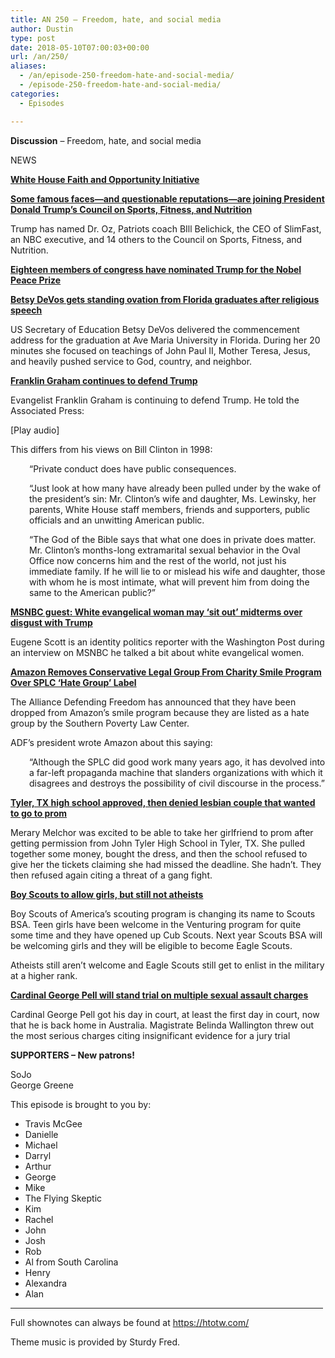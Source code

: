 ```yaml
---
title: AN 250 – Freedom, hate, and social media
author: Dustin
type: post
date: 2018-05-10T07:00:03+00:00
url: /an/250/
aliases:
  - /an/episode-250-freedom-hate-and-social-media/
  - /episode-250-freedom-hate-and-social-media/
categories:
  - Episodes

---
```

<div id="buzzsprout-player-10552859"></div><script src="https://www.buzzsprout.com/1983601/10552859-episode-250-freedom-hate-and-social-media.js?container_id=buzzsprout-player-10552859&player=small" type="text/javascript" charset="utf-8"></script>

<!--more-->
  
**Discussion** &#8211; Freedom, hate, and social media

NEWS

<a href="https://www.secular.org/news/white-house-sets-office-rubber-stamp-religious-rights-agenda" target="_blank" rel="noopener"><b>White House Faith and Opportunity Initiative<b></b></b></a>

<a href="https://www.thedailybeast.com/trump-to-appoint-dr-oz-bill-belichick-to-health-council" target="_blank" rel="noopener"><b>Some famous faces—and questionable reputations—are joining President Donald Trump’s Council on Sports, Fitness, and Nutrition</b></a>

Trump has named Dr. Oz, Patriots coach BIll Belichick, the CEO of SlimFast, an NBC executive, and 14 others to the Council on Sports, Fitness, and Nutrition.

<a href="https://www.theguardian.com/us-news/2018/may/02/donald-trump-nobel-peace-prize" target="_blank" rel="noopener"><b>Eighteen members of congress have nominated Trump for the Nobel Peace Prize</b></a>

<a href="on.ktvb.com/2JTGYqj" target="_blank" rel="noopener"><b>Betsy DeVos gets standing ovation from Florida graduates after religious speech</b></a>

US Secretary of Education Betsy DeVos delivered the commencement address for the graduation at Ave Maria University in Florida. During her 20 minutes she focused on teachings of John Paul II, Mother Teresa, Jesus, and heavily pushed service to God, country, and neighbor.

<a href="https://www.rawstory.com/2018/05/evangelist-franklin-graham-defends-trumps-adultery-stormy-daniels-extramarital-affairs-nobodys-business/" target="_blank" rel="noopener"><b>Franklin Graham continues to defend Trump</b></a>

Evangelist Franklin Graham is continuing to defend Trump. He told the Associated Press:

[Play audio]

This differs from his views on Bill Clinton in 1998:

<p style="padding-left: 30px;">
  &#8220;Private conduct does have public consequences.
</p>

<p style="padding-left: 30px;">
  &#8220;Just look at how many have already been pulled under by the wake of the president’s sin: Mr. Clinton’s wife and daughter, Ms. Lewinsky, her parents, White House staff members, friends and supporters, public officials and an unwitting American public.
</p>

<p style="padding-left: 30px;">
  &#8220;The God of the Bible says that what one does in private does matter. Mr. Clinton’s months-long extramarital sexual behavior in the Oval Office now concerns him and the rest of the world, not just his immediate family. If he will lie to or mislead his wife and daughter, those with whom he is most intimate, what will prevent him from doing the same to the American public?&#8221;
</p>

<a href="https://www.rawstory.com/2018/05/msnbc-guest-white-evangelical-woman-may-sit-midterms-disgust-trump/" target="_blank" rel="noopener"><b>MSNBC guest: White evangelical woman may ‘sit out’ midterms over disgust with Trump<b></b></b></a>

Eugene Scott is an identity politics reporter with the Washington Post during an interview on MSNBC he talked a bit about white evangelical women.

<a href="https://www.christianpost.com/news/amazon-removes-conservative-legal-group-charity-smile-program-splc-hate-group-label-223667/" target="_blank" rel="noopener"><b>Amazon Removes Conservative Legal Group From Charity Smile Program Over SPLC &#8216;Hate Group&#8217; Label</b></a>

The Alliance Defending Freedom has announced that they have been dropped from Amazon’s smile program because they are listed as a hate group by the Southern Poverty Law Center.

ADF’s president wrote Amazon about this saying:

<p style="padding-left: 30px;">
  &#8220;Although the SPLC did good work many years ago, it has devolved into a far-left propaganda machine that slanders organizations with which it disagrees and destroys the possibility of civil discourse in the process.&#8221;
</p>

<a href="https://www.lgbtqnation.com/2018/05/texas-high-school-wont-let-lesbian-couple-attend-prom-together/" target="_blank" rel="noopener"><b>Tyler, TX high school approved, then denied lesbian couple that wanted to go to prom</b></a>

Merary Melchor was excited to be able to take her girlfriend to prom after getting permission from John Tyler High School in Tyler, TX. She pulled together some money, bought the dress, and then the school refused to give her the tickets claiming she had missed the deadline. She hadn’t. They then refused again citing a threat of a gang fight.

<a href="https://www.npr.org/sections/thetwo-way/2018/05/02/607678097/boy-scouts-changing-name-to-scouts-bsa-as-girls-welcomed-into-program" target="_blank" rel="noopener"><b>Boy Scouts to allow girls, but still not atheists</b></a>

Boy Scouts of America’s scouting program is changing its name to Scouts BSA. Teen girls have been welcome in the Venturing program for quite some time and they have opened up Cub Scouts. Next year Scouts BSA will be welcoming girls and they will be eligible to become Eagle Scouts.

Atheists still aren’t welcome and Eagle Scouts still get to enlist in the military at a higher rank.

<a href="https://www.smh.com.au/national/victoria/cardinal-george-pell-to-stand-trial-on-historical-sex-assault-charges-20180501-p4zckv.html" target="_blank" rel="noopener"><b>Cardinal George Pell will stand trial on multiple sexual assault charges</b></a>

Cardinal George Pell got his day in court, at least the first day in court, now that he is back home in Australia. Magistrate Belinda Wallington threw out the most serious charges citing insignificant evidence for a jury trial

**SUPPORTERS &#8211; New patrons!**

SoJo  
George Greene

This episode is brought to you by:

* Travis McGee  
* Danielle  
* Michael  
* Darryl  
* Arthur  
* George  
* Mike  
* The Flying Skeptic  
* Kim  
* Rachel  
* John  
* Josh  
* Rob  
* Al from South Carolina  
* Henry  
* Alexandra  
* Alan

<hr width="500" />

Full shownotes can always be found at <https://htotw.com/>  

Theme music is provided by Sturdy Fred.